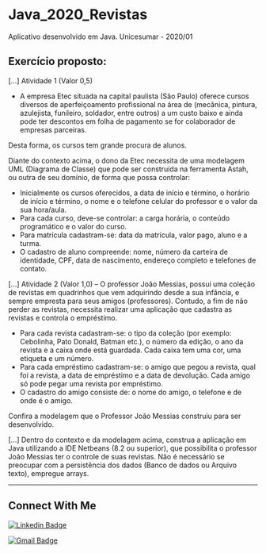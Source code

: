# Java_2020_Revistas
Aplicativo desenvolvido em Java. Unicesumar - 2020/01

## Exercício proposto:

[...]
Atividade 1 (Valor 0,5) 

- A empresa Etec situada na capital paulista (São Paulo) oferece cursos diversos de aperfeiçoamento profissional na área de (mecânica, pintura, azulejista, funileiro, soldador, entre outros) a um
custo baixo e ainda pode ter descontos em folha de pagamento se for colaborador de empresas parceiras.

Desta forma, os cursos tem grande procura de alunos.

Diante do contexto acima, o dono da Etec necessita de uma modelagem UML (Diagrama de Classe) que pode ser construída na ferramenta Astah, ou outra de seu domínio, de forma que possa controlar:

- Inicialmente os cursos oferecidos, a data de início e término, o horário de início e término, o nome e o telefone celular do professor e o valor da sua hora/aula.
- Para cada curso, deve-se controlar: a carga horária, o conteúdo programático e o valor do curso.
- Para matrícula cadastram-se: data da matrícula, valor pago, aluno e a turma.
- O cadastro de aluno compreende: nome, número da carteira de identidade, CPF, data de nascimento, endereço completo e telefones de contato.

[...]
Atividade 2 (Valor 1,0) 
– O professor João Messias, possui uma coleção de revistas em quadrinhos que vem adquirindo desde a sua infância, e sempre empresta para seus amigos (professores). Contudo, a fim de
não perder as revistas, necessita realizar uma aplicação que cadastra as revistas e controla o empréstimo.
- Para cada revista cadastram-se: o tipo da coleção (por exemplo: Cebolinha, Pato Donald, Batman etc.), o número da edição, o ano da revista e a caixa onde está guardada. Cada caixa tem uma cor, uma etiqueta e
um número.
- Para cada empréstimo cadastram-se: o amigo que pegou a revista, qual foi a revista, a data de empréstimo e a data de devolução. Cada amigo só pode pegar uma revista por empréstimo.
- O cadastro do amigo consiste de: o nome do amigo, o telefone e de onde é o amigo.

Confira a modelagem que o Professor João Messias construiu para ser desenvolvido.

[...]
Dentro do contexto e da modelagem acima, construa a aplicação em Java utilizando a IDE Netbeans (8.2 ou superior), que possibilita o professor João Messias ter o controle de suas revistas. Não é necessário se
preocupar com a persistência dos dados (Banco de dados ou Arquivo texto), empregue arrays.

---

## Connect With Me

[![Linkedin Badge](https://img.shields.io/badge/-LinkedIn-blue?style=flat-square&logo=Linkedin&logoColor=white&link=https:https://www.linkedin.com/in/eduardo-w-ungefehr-838226101/)](https://www.linkedin.com/in/eduardo-w-ungefehr-838226101/)

[![Gmail Badge](https://img.shields.io/badge/-Gmail-c14438?style=flat-square&logo=Gmail&logoColor=white&link=mailto:eduardowubr@gmail.com)](mailto:eduardowubr@gmail.com)
